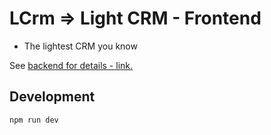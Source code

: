 # LCrm => Light CRM - Frontend

- The lightest CRM you know

See [backend for details - link.](https://github.com/jonev/lcrm)

## Development

```bash
npm run dev
```
